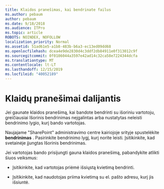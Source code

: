 ```yaml
---
title: Klaidos pranešimas, kai bendrinate failus
ms.author: pebaum
author: pebaum
ms.date: 9/18/2018
ms.audience: ITPro
ms.topic: article
ROBOTS: NOINDEX, NOFOLLOW
localization_priority: Normal
ms.assetid: 51ad61e5-a1b8-483b-b6a3-ec13ed09dd68
ms.openlocfilehash: dcea4e9de2830d4c3ddf2db84911e0f313012c9f
ms.sourcegitcommit: 0f0186044a3597e42ad14c32ca58e7224344dcfa
ms.translationtype: MT
ms.contentlocale: lt-LT
ms.lasthandoff: 12/15/2019
ms.locfileid: "40052189"
---
```

# <a name="error-messages-when-sharing"></a>Klaidų pranešimai dalijantis

Jei gaunate klaidos pranešimą, kai bandote bendrinti su išoriniu vartotoju, greičiausiai Išorinis bendrinimas neįgalintas arba nustatytas neleisti bendrinimo lygio, kurį bando vartotojas.
  
Naujajame "SharePoint" administravimo centre kairiojoje srityje spustelėkite **bendrinimas** . Pasirinkite bendrinimo lygį, kurį norite leisti. Įsitikinkite, kad svetainėje įjungtas Išorinis bendrinimas. 
  
Jei vartotojas bando prisijungti gauna klaidos pranešimą, pabandykite atlikti šiuos veiksmus:
  
- Įsitikinkite, kad vartotojas priėmė išsiųstą kvietimą bendrinti.
    
- Įsitikinkite, kad naudotojas priima kvietimą su el. pašto adresu, kurį jis išsiuntė.
    

